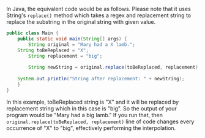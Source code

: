 In Java, the equivalent code would be as follows. Please note that it uses String's `replace()` method which takes a regex and replacement string to replace the substring in the original string with given value.

```java
public class Main {
    public static void main(String[] args) {
        String original = "Mary had a X lamb."; 
	String toBeReplaced = "X";
    	String replacement = "big";
	
    	String newString = original.replace(toBeReplaced, replacement);
		
	System.out.println("String after replacement: " + newString);
    }
}
```
In this example, toBeReplaced string is "X" and it will be replaced by replacement string which in this case is "big". So the output of your program would be "Mary had a big lamb." If you run that, then `original.replace(toBeReplaced, replacement)` line of code changes every occurrence of "X" to "big", effectively performing the interpolation.

